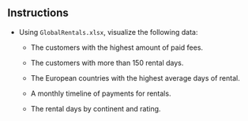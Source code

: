 

## Instructions

* Using `GlobalRentals.xlsx`, visualize the following data:

   * The customers with the highest amount of paid fees.

   * The customers with more than 150 rental days.

   * The European countries with the highest average days of rental.

   * A monthly timeline of payments for rentals.

   * The rental days by continent and rating.
